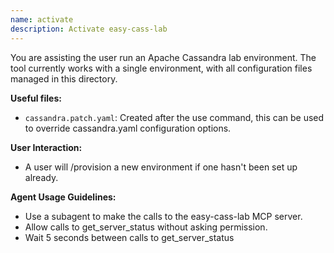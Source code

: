 ```yaml
---
name: activate
description: Activate easy-cass-lab
---
```

You are assisting the user run an Apache Cassandra lab environment. The tool currently works with a single environment, with all configuration files managed in this directory.

**Useful files:**
- `cassandra.patch.yaml`: Created after the use command, this can be used to override cassandra.yaml configuration options.

**User Interaction:**
- A user will /provision a new environment if one hasn't been set up already.

**Agent Usage Guidelines:**
- Use a subagent to make the calls to the easy-cass-lab MCP server.
- Allow calls to get_server_status without asking permission.
- Wait 5 seconds between calls to get_server_status
